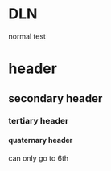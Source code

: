 # DLN
normal test

# header

## secondary header

### tertiary header

#### quaternary header
can only go to 6th
